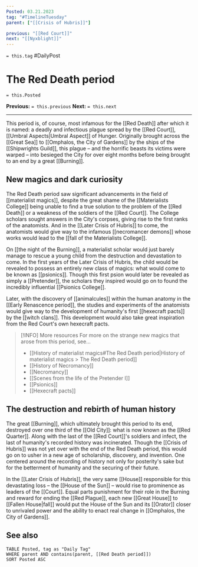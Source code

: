 ```yaml
---
Posted: 03.21.2023
tag: "#TimelineTuesday"
parent: ["[[Crisis of Hubris]]"]

previous: "[[Red Court]]"
next: "[[Nyxblight]]"
---
```

`= this.tag` #DailyPost
# The Red Death period
`= this.Posted`

**Previous:** `= this.previous`
**Next:** `= this.next`

---

This period is, of course, most infamous for the [[Red Death]] after which it is named: a deadly and infectious plague spread by the [[Red Court]], [[Umbral Aspects|Umbral Aspect]] of Hunger. Originally brought across the [[Great Sea]] to [[Omphalos, the City of Gardens]] by the ships of the [[Shipwrights Guild]], this plague – and the horrific beasts its victims were warped – into besieged the City for over eight months before being brought to an end by a great [[Burning]].

## New magics and dark curiosity

The Red Death period saw significant advancements in the field of [[materialist magics]], despite the great shame of the [[Materialists College]] being unable to find a true solution to the problem of the [[Red Death]] or a weakness of the soldiers of the [[Red Court]]. The College scholars sought answers in the City's corpses, giving rise to the first ranks of the anatomists. And in the [[Later Crisis of Hubris]] to come, the anatomists would give way to the infamous [[necromancer demons]] whose works would lead to the [[fall of the Materialists College]].

On [[the night of the Burning]], a materialist scholar would just barely manage to rescue a young child from the destruction and devastation to come. In the first years of the Later Crisis of Hubris, the child would be revealed to possess an entirely new class of magics: what would come to be known as [[psionics]]. Though this first psion would later be revealed as simply a [[Pretender]], the scholars they inspired would go on to found the incredibly influential [[Psionics College]].

Later, with the discovery of [[animalcules]] within the human anatomy in the [[Early Renascence period]], the studies and experiments of the anatomists would give way to the development of humanity's first [[hexecraft pacts]] by the [[witch clans]]. This development would also take great inspiration from the Red Court's own hexecraft pacts.

> [!INFO] More resources
> For more on the strange new magics that arose from this period, see...
> - [[History of materialist magics#The Red Death period|History of materialist magics > The Red Death period]]
> - [[History of Necromancy]]
> - [[Necromancy]]
> - [[Scenes from the life of the Pretender I]]
> - [[Psionics]]
> - [[Hexecraft pacts]]

## The destruction and rebirth of human history

The great [[Burning]], which ultimately brought this period to its end, destroyed over one third of the [[Old City]]: what is now known as the [[Red Quarter]]. Along with the last of the [[Red Court]]'s soldiers and infect, the last of humanity's recorded history was incinerated. Though the [[Crisis of Hubris]] was not yet over with the end of the Red Death period, this would go on to usher in a new age of scholarship, discovery, and invention. One centered around the recording of history not only for posterity's sake but for the betterment of humanity and the securing of their future.

In the [[Later Crisis of Hubris]], the very same [[House]] responsible for this devastating loss – the [[House of the Sun]] – would rise to prominence as leaders of the [[Court]]. Equal parts punishment for their role in the Burning and reward for ending the [[Red Plague]], each new [[Great House]] to [[Fallen House|fall]] would put the House of the Sun and its [[Orator]] closer to unrivaled power and the ability to enact real change in [[Omphalos, the City of Gardens]].

## See also
```dataview
TABLE Posted, tag as "Daily Tag"
WHERE parent AND contains(parent, [[Red Death period]])
SORT Posted ASC
```
